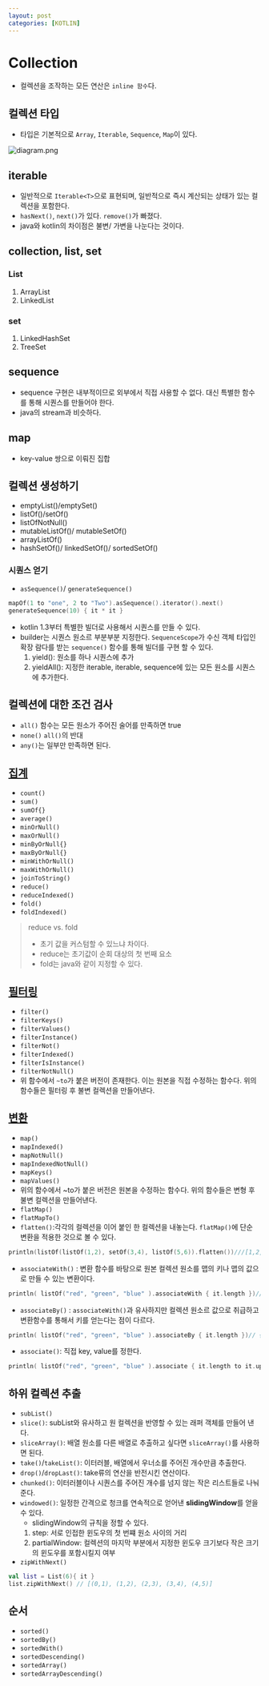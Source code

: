 ```yaml
---
layout: post
categories: [KOTLIN]
---
```



# Collection

- 컬렉션을 조작하는 모든 연산은 `inline 함수`다.


## 컬렉션 타입
- 타입은 기본적으로 `Array`, `Iterable`, `Sequence`, `Map`이 있다.

![diagram.png](../assets/img/diagram.png)

## iterable
- 일반적으로 `Iterable<T>`으로 표현되며, 일반적으로 즉시 계산되는 상태가 있는 컬렉션을 포함한다.
- `hasNext()`, `next()`가 있다. `remove()`가 빠졌다.
- java와 kotlin의 차이점은 불변/ 가변을 나눈다는 것이다.


## collection, list, set

### List
1. ArrayList
2. LinkedList

### set
1. LinkedHashSet
2. TreeSet

## sequence
- sequence 구현은 내부적이므로 외부에서 직접 사용할 수 없다. 대신 특별한 함수를 통해 시퀀스를 만들어야 한다.
- java의 stream과 비슷하다. 

## map
- key-value 쌍으로 이뤄진 집합


## 컬렉션 생성하기
- emptyList()/emptySet()
- listOf()/setOf()
- listOfNotNull()
- mutableListOf()/ mutableSetOf()
- arrayListOf()
- hashSetOf()/ linkedSetOf()/ sortedSetOf()
### 시퀀스 얻기
- `asSequence()`/ `generateSequence()`
```kotlin
mapOf(1 to "one", 2 to "Two").asSequence().iterator().next()
generateSequence(10) { it * it }
```

- kotlin 1.3부터 특별한 빌더로 사용해서 시퀀스를 만들 수 있다.
- builder는 시퀀스 원소르 부분부분 지정한다. `SequenceScope`가 수신 객체 타입인 확장 람다를 받는 `sequence()` 함수를 통해 빌더를 구현 할 수 있다.
  1. yield(): 원소를 하나 시퀀스에 추가
  2. yieldAll(): 지정한 iterable, iterable, sequence에 있는 모든 원소를 시퀀스에 추가한다.


## 컬렉션에 대한 조건 검사
- `all()` 함수는 모든 원소가 주어진 술어를 만족하면 true
- `none()` `all()`의 반대
- `any()`는 일부만 만족하면 된다.

## [집계](https://kotlinlang.org/docs/collection-grouping.html)
- `count()`
- `sum()`
- `sumOf{}`
- `average()` 
- `minOrNull()`
- `maxOrNull()`
- `minByOrNull{}`
- `maxByOrNull{}`
- `minWithOrNull()`
- `maxWithOrNull()`
- `joinToString()`
- `reduce()`
- `reduceIndexed()`
- `fold()`
- `foldIndexed()`

> reduce vs. fold
> - 초기 값을 커스텀할 수 있느냐 차이다.
> - reduce는 초기값이 순회 대상의 첫 번째 요소
> - fold는 java와 같이 지정할 수 있다.


## [필터링](https://kotlinlang.org/docs/collection-filtering.html)
- `filter()`
- `filterKeys()`
- `filterValues()`
- `filterInstance()`
- `filterNot()`
- `filterIndexed()`
- `filterIsInstance()`
- `filterNotNull()`
- 위 함수에서 `~to`가 붙은 버전이 존재한다. 이는 원본을 직접 수정하는 함수다. 위의 함수들은 필터링 후 불변 컬렉션을 만들어낸다. 


## [변환](https://kotlinlang.org/docs/collection-transformations.html)
- `map()`
- `mapIndexed()`
- `mapNotNull()`
- `mapIndexedNotNull()`
- `mapKeys()`
- `mapValues()`
- 위의 함수에서 ~to가 붙은 버전은 원본을 수정하는 함수다. 위의 함수들은 변형 후 불변 컬렉션을 만들어낸다.
- `flatMap()`
- `flatMapTo()`
- `flatten()`:각각의 컬렉션을 이어 붙인 한 컬렉션을 내놓는다. `flatMap()`에 단순 변환을 적용한 것으로 볼 수 있다.
````kotlin
println(listOf(listOf(1,2), setOf(3,4), listOf(5,6)).flatten())///[1,2,3,4,5]
````
- `associateWith()` : 변환 함수를 바탕으로 원본 컬렉션 원소를 맵의 키나 맵의 값으로 만들 수 있는 변환이다.
```kotlin
println( listOf("red", "green", "blue" ).associateWith { it.length })// {red=3, green=5, blue=4}
```
- `associateBy()` : `associateWith()`과 유사하지만 컬렉션 원소르 값으로 취급하고 변환함수를 통해서 키를 얻는다는 점이 다르다.
```kotlin
println( listOf("red", "green", "blue" ).associateBy { it.length })// {3=red, 5=green, 4=blue}
```
- `associate()`: 직접 key, value를 정한다.
```kotlin
println( listOf("red", "green", "blue" ).associate { it.length to it.uppercase() })// {3=RED, 5=GREEN, 4=BLUE}
```


## 하위 컬렉션 추출
- `subList()`
- `slice()`: subList와 유사하고 원 컬렉션을 반영할 수 있는 래퍼 객체를 만들어 낸다.
- `sliceArray()`: 배열 원소를 다른 배열로 추출하고 싶다면 `sliceArray()`를 사용하면 된다.
- `take()`/`takeList()`: 이터러블, 배열에서 우너소를 주어진 개수만큼 추출한다.
- `drop()`/`dropLast()`: take류의 연산을 반전시킨 연산이다.
- `chunked()`: 이터러블이나 시퀀스를 주어진 개수를 넘지 않는 작은 리스트들로 나눠준다.
- `windowed()`: 일정한 간격으로 청크를 연속적으로 얻어낸 **slidingWindow**를 얻을 수 있다. 
  - slidingWindow의 규칙을 정할 수 있다.
  1. step: 서로 인접한 윈도우의 첫 번쨰 원소 사이의 거리
  2. partialWindow: 컬렉션의 마지막 부분에서 지정한 윈도우 크기보다 작은 크기의 윈도우를 포함시킬지 여부
- `zipWithNext()`
```kotlin
val list = List(6){ it }
list.zipWithNext() // [(0,1), (1,2), (2,3), (3,4), (4,5)]
```

## 순서
- `sorted()`
- `sortedBy()`
- `sortedWith()`
- `sortedDescending()`
- `sortedArray()`
- `sortedArrayDescending()`